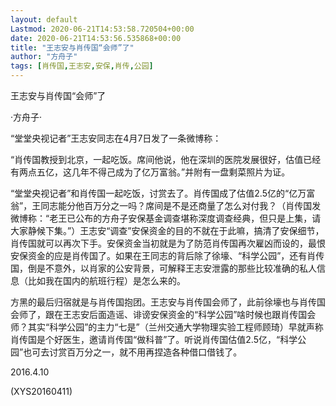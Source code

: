 ```yaml
---
layout: default
Lastmod: 2020-06-21T14:53:58.720504+00:00
date: 2020-06-21T14:53:56.535868+00:00
title: "王志安与肖传国“会师”了"
author: "方舟子"
tags: [肖传国,王志安,安保,肖传,公园]
---
```


王志安与肖传国“会师”了

·方舟子·

“堂堂央视记者”王志安同志在4月7日发了一条微博称：

“肖传国教授到北京，一起吃饭。席间他说，他在深圳的医院发展很好，估值已经有两点五亿，这几年不得己成为了亿万富翁。”并附有一盘剩菜照片为证。

“堂堂央视记者”和肖传国一起吃饭，讨赏去了。肖传国成了估值2.5亿的“亿万富翁”，王同志能分他百万分之一吗？席间是不是还商量了怎么对付我？（肖传国发微博称：“老王已公布的方舟子安保基金调查堪称深度调查经典，但只是上集，请大家静候下集。”）王志安“调查”安保资金的目的不就在于此嘛，搞清了安保细节，肖传国就可以再次下手。安保资金当初就是为了防范肖传国再次雇凶而设的，最恨安保资金的应是肖传国了。如果在王同志的背后除了徐壕、“科学公园”，还有肖传国，倒是不意外，以肖家的公安背景，可解释王志安泄露的那些比较准确的私人信息（比如我在国内的航班行程）是怎么来的。

方黑的最后归宿就是与肖传国抱团。王志安与肖传国会师了，此前徐壕也与肖传国会师了，跟在王志安后面造谣、诽谤安保资金的“科学公园”啥时候也跟肖传国会师？其实“科学公园”的主力“七是”（兰州交通大学物理实验工程师顾琦）早就声称肖传国是个好医生，邀请肖传国“做科普”了。听说肖传国估值2.5亿，“科学公园”也可去讨赏百万分之一，就不用再捏造各种借口借钱了。

2016.4.10

(XYS20160411)

